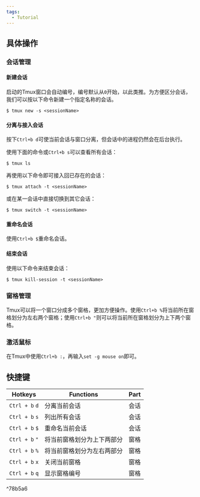 ```yaml
---
tags:
  - Tutorial
---
```

## 具体操作
### 会话管理
#### 新建会话
启动的Tmux窗口会自动编号，编号默认从`0`开始，以此类推。为方便区分会话，我们可以按以下命令新建一个指定名称的会话。
```shell
$ tmux new -s <sessionName>
```

#### 分离与接入会话
按下`Ctrl+b d`可使当前会话与窗口分离，但会话中的进程仍然会在后台执行。

使用下面的命令或`Ctrl+b s`可以查看所有会话：
```shell
$ tmux ls
```

再使用以下命令即可接入回已存在的会话：
```shell
$ tmux attach -t <sessionName>
```

或在某一会话中直接切换到其它会话：
```shell
$ tmux switch -t <sessionName>
```
#### 重命名会话
使用`Ctrl+b $`重命名会话。
#### 结束会话
使用以下命令来结束会话：
```shell
$ tmux kill-session -t <sessionName>
```

### 窗格管理
Tmux可以将一个窗口分成多个窗格，更加方便操作。使用`Ctrl+b %`将当前所在窗格划分为左右两个窗格；使用`Ctrl+b "`则可以将当前所在窗格划分为上下两个窗格。

### 激活鼠标
在Tmux中使用`Ctrl+b :`，再输入`set -g mouse on`即可。

## 快捷键

| Hotkeys        | Functions     | Part |
| -------------- | ------------- | ---- |
| `Ctrl + b` `d` | 分离当前会话        | 会话   |
| `Ctrl + b` `s` | 列出所有会话        | 会话   |
| `Ctrl + b` `$` | 重命名当前会话       | 会话   |
| `Ctrl + b` `"` | 将当前窗格划分为上下两部分 | 窗格   |
| `Ctrl + b` `%` | 将当前窗格划分为左右两部分 | 窗格   |
| `Ctrl + b` `x` | 关闭当前窗格        | 窗格   |
| `Ctrl + b` `q` | 显示窗格编号        | 窗格   |

^78b5a6

